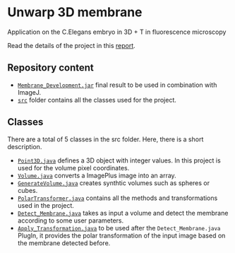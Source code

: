 # Unwarp 3D membrane
Application on the C.Elegans embryo in 3D + T in fluorescence microscopy

Read the details of the project in this [report](https://it.overleaf.com/read/hwmbhfzbmysp).

## Repository content

- [`Membrane_Development.jar`](https://github.com/LisaPaganiEPFL/ImageAnalysis/blob/main/Membrane_Development.jar) final result to be used in combination with ImageJ.
- [`src`](https://github.com/LisaPaganiEPFL/ImageAnalysis/tree/main/src) folder contains all the classes used for the project.

## Classes

There are a total of 5 classes in the src folder. Here, there is a short description.

- [`Point3D.java`](https://github.com/LisaPaganiEPFL/ImageAnalysis/blob/main/src/Point3D.java) defines a 3D object with integer values. In this project is used for the volume pixel coordinates.
- [`Volume.java`](https://github.com/LisaPaganiEPFL/ImageAnalysis/blob/main/src/Volume.java) converts a ImagePlus image into an array.
- [`GenerateVolume.java`](https://github.com/LisaPaganiEPFL/ImageAnalysis/blob/main/src/GenerateVolume.java) creates synthtic volumes such as spheres or cubes.
- [`PolarTransformer.java`](https://github.com/LisaPaganiEPFL/ImageAnalysis/blob/main/src/PolarTransformer.java) contains all the methods and transformations used in the project.
- [`Detect_Membrane.java`](https://github.com/LisaPaganiEPFL/ImageAnalysis/blob/main/src/Detect_Membrane.java) takes as input a volume and detect the membrane according to some user parameters.
- [`Apply_Transformation.java`](https://github.com/LisaPaganiEPFL/ImageAnalysis/blob/main/src/Apply_Transformation.java) to be used after the `Detect_Membrane.java` PlugIn, it provides the polar transformation of the input image based on the membrane detected before.



